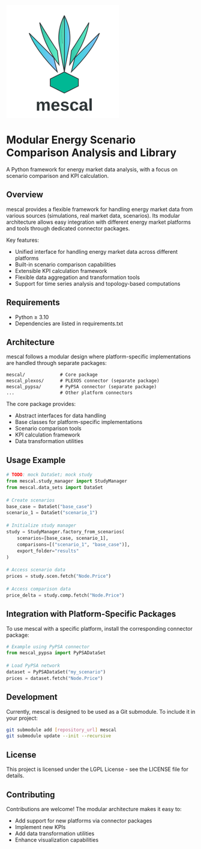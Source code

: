 <img src="assets/logo_with_text_no_bg.svg" width="300" height="300" alt="MESCAL Logo">

# **M**odular **E**nergy **S**cenario **C**omparison **A**nalysis and **L**ibrary

A Python framework for energy market data analysis, with a focus on scenario comparison and KPI calculation.

## Overview

mescal provides a flexible framework for handling energy market data from various sources (simulations, real market data, scenarios). Its modular architecture allows easy integration with different energy market platforms and tools through dedicated connector packages.

Key features:
- Unified interface for handling energy market data across different platforms
- Built-in scenario comparison capabilities
- Extensible KPI calculation framework
- Flexible data aggregation and transformation tools
- Support for time series analysis and topology-based computations

## Requirements

- Python ≥ 3.10
- Dependencies are listed in requirements.txt

## Architecture

mescal follows a modular design where platform-specific implementations are handled through separate packages:

```
mescal/             # Core package
mescal_plexos/      # PLEXOS connector (separate package)
mescal_pypsa/       # PyPSA connector (separate package)
...                 # Other platform connectors
```

The core package provides:
- Abstract interfaces for data handling
- Base classes for platform-specific implementations
- Scenario comparison tools
- KPI calculation framework
- Data transformation utilities

## Usage Example

```python
# TODO: mock DataSet; mock study
from mescal.study_manager import StudyManager
from mescal.data_sets import DataSet

# Create scenarios
base_case = DataSet("base_case")
scenario_1 = DataSet("scenario_1")

# Initialize study manager
study = StudyManager.factory_from_scenarios(
    scenarios=[base_case, scenario_1],
    comparisons=[("scenario_1", "base_case")],
    export_folder="results"
)

# Access scenario data
prices = study.scen.fetch("Node.Price")

# Access comparison data
price_delta = study.comp.fetch("Node.Price")
```

## Integration with Platform-Specific Packages

To use mescal with a specific platform, install the corresponding connector package:

```python
# Example using PyPSA connector
from mescal_pypsa import PyPSADataSet

# Load PyPSA network
dataset = PyPSADataSet("my_scenario")
prices = dataset.fetch("Node.Price")
```

## Development

Currently, mescal is designed to be used as a Git submodule. To include it in your project:

```bash
git submodule add [repository_url] mescal
git submodule update --init --recursive
```

## License

This project is licensed under the LGPL License - see the LICENSE file for details.

## Contributing

Contributions are welcome! The modular architecture makes it easy to:
- Add support for new platforms via connector packages
- Implement new KPIs
- Add data transformation utilities
- Enhance visualization capabilities